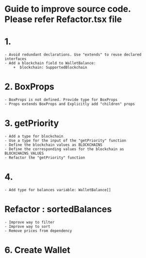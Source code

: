 # Guide to improve source code. Please refer Refactor.tsx file

# 1.

    - Avoid redundant declarations. Use "extends" to reuse declared interfaces
    - Add a blockchain field to WalletBalance:
        +  blockchain: SupportedBlockchain

# 2. BoxProps

    - BoxProps is not defined. Provide type for BoxProps
    - Props extends BoxProps and Explicitly add "children" props

# 3. getPriority

    - Add a type for blockchain
    - Use a type for the input of the "getPriority" function
    - Define the blockchain values as BLOCKCHAINS
    - Define the corresponding values for the blockchain as BLOCKCHAINS_VALUES
    - Refactor the "getPriority" function

# 4.

    - Add type for balances variable: WalletBalance[]

# Refactor : sortedBalances

    - Improve way to filter
    - Improve way to sort
    - Remove prices from dependency

# 6. Create Wallet
